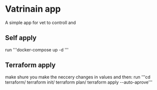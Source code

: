 # Vatrinain app
A simple app for vet to controll and 

## Self apply
run '''docker-compose up -d '''

## Terraform apply
make shure you make the neccery changes in values and then:
run '''cd terraform/
        terraform init/
        terraform plan/
        terraform apply --auto-aprove'''
